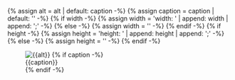 {% assign alt = alt | default: caption -%}
{% assign caption = caption | default: '' -%}
{% if width -%}
{% assign width = 'width: ' | append: width | append: ';' -%}
{% else -%}
{% assign width = '' -%}
{% endif -%}
{% if height -%}
{% assign height = 'height: ' | append: height | append: ';' -%}
{% else -%}
{% assign height = '' -%}
{% endif -%}

<figure class="site-figure {{class}}">
  <div class="site-figure-container">
    <img src='/assets/images/docs/{{image}}' class='{{img-class}}' alt='{{alt}}' style='{{width}} {{height}}'>
    {% if caption -%}
      <figcaption class="figure-caption">{{caption}}</figcaption>
    {% endif -%}
  </div>
</figure>
